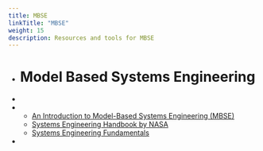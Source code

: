 ```yaml
---
title: MBSE
linkTitle: "MBSE"
weight: 15
description: Resources and tools for MBSE
---
```


- # Model Based Systems Engineering
-
- * [An Introduction to Model-Based Systems Engineering (MBSE)](https://insights.sei.cmu.edu/blog/introduction-model-based-systems-engineering-mbse/)
  * [Systems Engineering Handbook by NASA](https://www.nasa.gov/seh/2-fundamentals)
  * [Systems Engineering Fundamentals](https://ocw.mit.edu/courses/aeronautics-and-astronautics/16-885j-aircraft-systems-engineering-fall-2005/readings/sefguide_01_01.pdf)
-